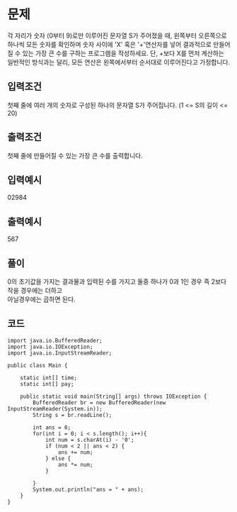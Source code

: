 # 문제
각 자리가 숫자 (0부터 9)로만 이루어진 문자열 S가 주어졌을 때, 왼쪽부터 오른쪽으로 하나씩 모든 숫자를 확인하며 숫자 사이에 'X' 혹은 '+'연산자를 넣어 결과적으로 만들어질 수 있는 가장 큰 수를 구하는 프로그램을 작성하세요.
단, +보다 X를 먼저 계산하는 일반적인 방식과는 달리, 모든 연산은 왼쪽에서부터 순서대로 이루어진다고 가정합니다.

## 입력조건
첫째 줄에 여러 개의 숫자로 구성된 하나의 문자열 S가 주어집니다. (1 <= S의 길이 <= 20)
## 출력조건
첫째 줄에 만들어질 수 있는 가장 큰 수를 출력합니다.
## 입력예시
02984
## 출력예시
567

## 풀이
0의 초기값을 가지는 결과물과 입력된 수를 가지고 둘중 하나가 0과 1인 경우 즉 2보다 작을 경우에는 더하고   
아닐경우에는 곱하면 된다.

## 코드
```
import java.io.BufferedReader;
import java.io.IOException;
import java.io.InputStreamReader;

public class Main {

    static int[] time;
    static int[] pay;

    public static void main(String[] args) throws IOException {
        BufferedReader br = new BufferedReader(new InputStreamReader(System.in));
        String s = br.readLine();

        int ans = 0;
        for(int i = 0; i < s.length(); i++){
            int num = s.charAt(i) - '0';
            if (num < 2 || ans < 2) {
                ans += num;
            } else {
                ans *= num;
            }

        }
        System.out.println("ans = " + ans);
    }
}

```
